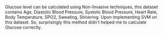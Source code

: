 Glucose level can be calculated using Non-Invasive techniques, this dataset contains Age, Diastolic Blood Pressure,	Systolic Blood Pressure,	Heart Rate,	Body Temperature, SPO2, Sweating, Shivering.
Upon implementing SVM on this dataset. So, surprisingly this method didn't helped me to calculate Glucose correctly.
